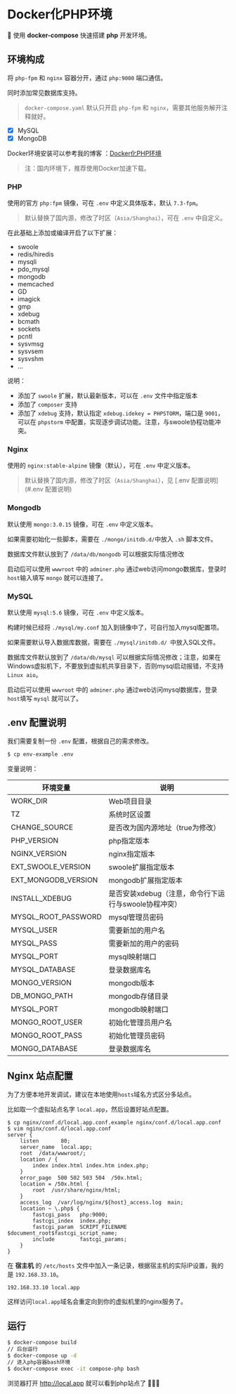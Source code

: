 # Docker化PHP环境

:whale: 使用 **docker-compose** 快速搭建 **php** 开发环境。

## 环境构成

将 `php-fpm` 和 `nginx` 容器分开，通过 `php:9000` 端口通信。

同时添加常见数据库支持。

> `docker-compose.yaml` 默认只开启 `php-fpm` 和 `nginx`，需要其他服务解开注释就好。

- [x] MySQL
- [x] MongoDB

Docker环境安装可以参考我的博客 ：[Docker化PHP环境](https://opso-code.github.io/post/docker-php/)

> 注：国内环境下，推荐使用Docker加速下载。

### PHP

使用的官方 `php:fpm` 镜像，可在 `.env` 中定义具体版本，默认 `7.3-fpm`。

> 默认替换了国内源，修改了时区（`Asia/Shanghai`），可在 `.env` 中自定义。

在此基础上添加或编译开启了以下扩展：

- swoole
- redis/hiredis
- mysqli
- pdo_mysql
- mongodb
- memcached
- GD
- imagick
- gmp
- xdebug
- bcmath
- sockets
- pcntl
- sysvmsg
- sysvsem
- sysvshm
- ...

说明：

- 添加了 `swoole` 扩展，默认最新版本，可以在 `.env` 文件中指定版本
- 添加了 `composer` 支持
- 添加了 `xdebug` 支持，默认指定 `xdebug.idekey = PHPSTORM`，端口是 `9001`，可以在 `phpstorm` 中配置，实现逐步调试功能。注意，与swoole协程功能冲突。

### Nginx

使用的 `nginx:stable-alpine` 镜像（默认），可在 `.env` 中定义版本。

> 默认替换了国内源，修改了时区（`Asia/Shanghai`），见 [.env 配置说明](#.env 配置说明)

### Mongodb

默认使用 `mongo:3.0.15` 镜像，可在 `.env` 中定义版本。

如果需要初始化一些脚本，需要在 `./mongo/initdb.d/`中放入 `.sh` 脚本文件。

数据库文件默认放到了 `/data/db/mongodb` 可以根据实际情况修改

启动后可以使用 `wwwroot` 中的 `adminer.php` 通过web访问mongo数据库，登录时`host`输入填写 `mongo` 就可以连接了。

### MySQL

默认使用 `mysql:5.6` 镜像，可在 `.env` 中定义版本。

构建时候已经将 `./mysql/my.conf` 加入到镜像中了，可自行加入mysql配置项。

如果需要默认导入数据库数据，需要在 `./mysql/initdb.d/ `中放入SQL文件。

数据库文件默认放到了 `/data/db/mysql` 可以根据实际情况修改；注意，如果在Windows虚拟机下，不要放到虚拟机共享目录下，否则mysql启动报错，不支持 `Linux aio`。

启动后可以使用 `wwwroot` 中的 `adminer.php` 通过web访问mysql数据库，登录`host`填写 `mysql` 就可以了。

## .env 配置说明

我们需要复制一份 `.env` 配置，根据自己的需求修改。

```bash
$ cp env-example .env
```

变量说明：

| 环境变量            | 说明                                                 |
| ------------------- | ---------------------------------------------------- |
| WORK_DIR            | Web项目目录                                          |
| TZ                  | 系统时区设置                                         |
| CHANGE_SOURCE       | 是否改为国内源地址（true为修改）                     |
| PHP_VERSION         | php指定版本                                          |
| NGINX_VERSION       | nginx指定版本                                        |
| EXT_SWOOLE_VERSION  | swoole扩展指定版本                                   |
| EXT_MONGODB_VERSION | mongodb扩展指定版本                                   |
| INSTALL_XDEBUG      | 是否安装xdebug（注意，命令行下运行与swoole协程冲突） |
| MYSQL_ROOT_PASSWORD | mysql管理员密码                                      |
| MYSQL_USER          | 需要新加的用户名                                     |
| MYSQL_PASS          | 需要新加的用户的密码                                 |
| MYSQL_PORT          | mysql映射端口                                        |
| MYSQL_DATABASE      | 登录数据库名                                         |
| MONGO_VERSION       | mongodb版本                                          |
| DB_MONGO_PATH       | mongodb存储目录                                      |
| MYSQL_PORT          | mongodb映射端口                                      |
| MONGO_ROOT_USER     | 初始化管理员用户名                                   |
| MONGO_ROOT_PASS     | 初始化管理员密码                                     |
| MONGO_DATABASE      | 登录数据库名                                         |

## Nginx 站点配置

为了方便本地开发调试，建议在本地使用`hosts`域名方式区分多站点。

比如取一个虚拟站点名字 `local.app`，然后设置好站点配置。

```nginx
$ cp nginx/conf.d/local.app.conf.example nginx/conf.d/local.app.conf
$ vim nginx/conf.d/local.app.conf
server {
    listen       80;
    server_name  local.app;
    root  /data/wwwroot/;
    location / {
        index index.html index.htm index.php;
    }
    error_page  500 502 503 504  /50x.html;
    location = /50x.html {
        root  /usr/share/nginx/html;
    }
    access_log  /var/log/nginx/${host}_access.log  main;
    location ~ \.php$ {
        fastcgi_pass   php:9000;
        fastcgi_index  index.php;
        fastcgi_param  SCRIPT_FILENAME  $document_root$fastcgi_script_name;
        include        fastcgi_params;
    }
}
```

在 **宿主机** 的 `/etc/hosts` 文件中加入一条记录，根据宿主机的实际IP设置，我的是 `192.168.33.10`。

```bash
192.168.33.10 local.app
```

这样访问`local.app`域名会重定向到你的虚拟机里的nginx服务了。

## 运行

```bash
$ docker-compose build
// 后台运行
$ docker-compose up -d
// 进入php容器bash环境
$ docker-compose exec -it compose-php bash
```

浏览器打开 http://local.app 就可以看到php站点了 :tada::tada::tada: